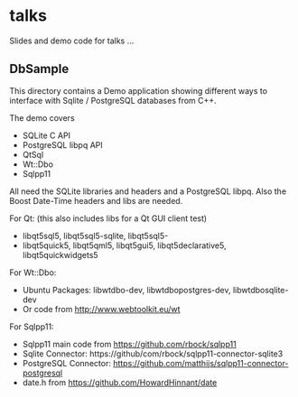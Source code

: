 # talks
Slides and demo code for talks ...

## DbSample

This directory contains a Demo application showing different ways to interface with Sqlite / PostgreSQL 
databases from C++.

The demo covers
* SQLite C API
* PostgreSQL libpq API
* QtSql
* Wt::Dbo
* Sqlpp11 

All need the SQLite libraries and headers and a PostgreSQL libpq. Also the
Boost Date-Time headers and libs are needed.

For Qt: (this also includes libs for a Qt GUI client test)
* libqt5sql5, libqt5sql5-sqlite, libqt5sql5-
* libqt5quick5, libqt5qml5, libqt5gui5, libqt5declarative5, libqt5quickwidgets5

For Wt::Dbo:
* Ubuntu Packages: libwtdbo-dev, libwtdbopostgres-dev, libwtdbosqlite-dev
* Or code from http://www.webtoolkit.eu/wt

For Sqlpp11:
* Sqlpp11 main code from https://github.com/rbock/sqlpp11
* Sqlite Connector: https://github/com/rbock/sqlpp11-connector-sqlite3
* PostgreSQL Connector: https://github.com/matthijs/sqlpp11-connector-postgresql
* date.h from https://github.com/HowardHinnant/date

